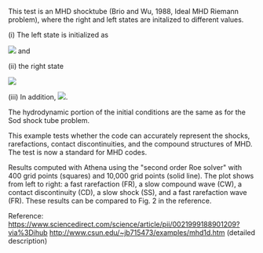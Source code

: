 This test is an MHD shocktube (Brio and Wu, 1988, Ideal MHD Riemann problem), where the right and left states are initalized to different values.

(i) The left state is initialized as

<img src="https://render.githubusercontent.com/render/math?math=(\rho, v_{x}, v_{y}, v_{z}, B_{y}, B_{z}, p)_{L} = [1, 0, 0, 0, 1, 0, 1] , -0.5 \lt x \leq 0">
and

(ii) the right state

<img src="https://render.githubusercontent.com/render/math?math=(\rho, v_x, v_y, v_z, B_y, B_z, p)_R = [0.125, 0, 0, 0, -1, 0, 0.1], 0 \lt x \lt 0.5">

(iii) In addition, <img src="https://render.githubusercontent.com/render/math?math=B_x = 0.75 \, \rm{and} \, \gamma = 2">.

The hydrodynamic portion of the initial conditions are the same as for the Sod shock tube problem.

This example tests whether the code can accurately represent the shocks, rarefactions, contact discontinuities, and the compound structures of MHD.
The test is now a standard for MHD codes.

Results computed with Athena using the "second order Roe solver" with 400 grid points (squares) and 10,000 grid points (solid line). The plot shows from left
to right: a fast rarefaction (FR), a slow compound wave (CW), a contact discontinuity (CD), a slow shock (SS), and a fast rarefaction wave (FR). These results
can be compared to Fig. 2 in the reference.

Reference:
https://www.sciencedirect.com/science/article/pii/0021999188901209?via%3Dihub
http://www.csun.edu/~jb715473/examples/mhd1d.htm (detailed description)
